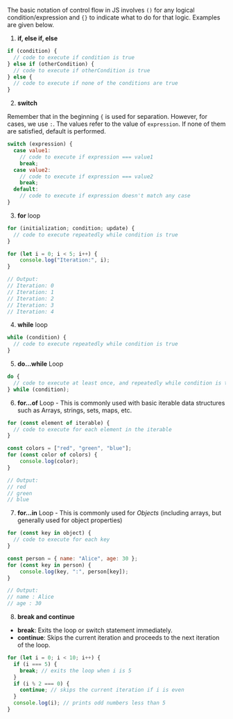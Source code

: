 The basic notation of control flow in JS involves `()` for any logical condition/expression and `{}` to indicate what to do for that logic. Examples are given below.
1. **if, else if, else**

```js
if (condition) {
  // code to execute if condition is true
} else if (otherCondition) {
  // code to execute if otherCondition is true
} else {
  // code to execute if none of the conditions are true
}
```

2.  **switch**

Remember that in the beginning `{` is used for separation. However, for cases, we use `:`. The values refer to the value of `expression`. If none of them are satisfied, default is performed.
```js
switch (expression) {
  case value1:
    // code to execute if expression === value1
    break;
  case value2:
    // code to execute if expression === value2
    break;
  default:
    // code to execute if expression doesn't match any case
}
```

3. **for** loop
```js
for (initialization; condition; update) {
  // code to execute repeatedly while condition is true
}

for (let i = 0; i < 5; i++) {
    console.log("Iteration:", i);
}

// Output:
// Iteration: 0
// Iteration: 1
// Iteration: 2
// Iteration: 3
// Iteration: 4

```

4. **while** loop
```js
while (condition) {
  // code to execute repeatedly while condition is true
}
```

5.  **do...while** Loop
```js
do {
  // code to execute at least once, and repeatedly while condition is true
} while (condition);

```

6. **for...of** Loop - This is commonly used with basic iterable data structures such as Arrays, strings, sets, maps, etc.
```js
for (const element of iterable) {
  // code to execute for each element in the iterable
}

const colors = ["red", "green", "blue"];
for (const color of colors) {
    console.log(color);
}

// Output:
// red
// green
// blue

```

7. **for...in** Loop - This is commonly used for *Objects* (including arrays, but generally used for object properties)
```js
for (const key in object) {
  // code to execute for each key
}

const person = { name: "Alice", age: 30 };
for (const key in person) {
    console.log(key, ":", person[key]);
}

// Output:
// name : Alice
// age : 30

```

8. **break and continue** 
- **break**: Exits the loop or switch statement immediately.
- **continue**: Skips the current iteration and proceeds to the next iteration of the loop.
```js
for (let i = 0; i < 10; i++) {
  if (i === 5) {
    break; // exits the loop when i is 5
  }
  if (i % 2 === 0) {
    continue; // skips the current iteration if i is even
  }
  console.log(i); // prints odd numbers less than 5
}
```
